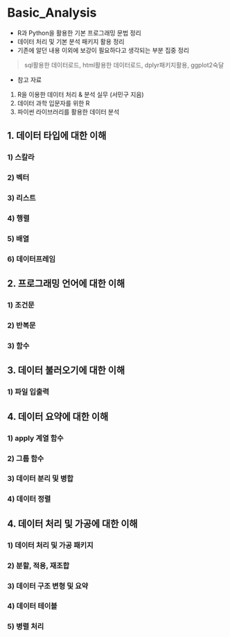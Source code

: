 # Basic_Analysis


- R과 Python을 활용한 기본 프로그래밍 문법 정리
- 데이터 처리 및 기본 분석 패키지 활용 정리
- 기존에 알던 내용 이외에 보강이 필요하다고 생각되는 부분 집중 정리
> sql활용한 데이터로드, html활용한 데이터로드, dplyr패키지활용, ggplot2숙달

- 참고 자료 

1. R을 이용한 데이터 처리 & 분석 실무 (서민구 지음)
2. 데이터 과학 입문자를 위한 R
3. 파이썬 라이브러리를 활용한 데이터 분석


## 1. 데이터 타입에 대한 이해
### 1) 스칼라
### 2) 벡터
### 3) 리스트
### 4) 행렬
### 5) 배열
### 6) 데이터프레임

## 2. 프로그래밍 언어에 대한 이해
### 1) 조건문
### 2) 반복문
### 3) 함수

## 3. 데이터 불러오기에 대한 이해
### 1) 파일 입출력

## 4. 데이터 요약에 대한 이해
### 1) apply 계열 함수
### 2) 그룹 함수
### 3) 데이터 분리 및 병합
### 4) 데이터 정렬

## 4. 데이터 처리 및 가공에 대한 이해
### 1) 데이터 처리 및 가공 패키지
### 2) 분할, 적용, 재조합
### 3) 데이터 구조 변형 및 요약
### 4) 데이터 테이블
### 5) 병렬 처리
